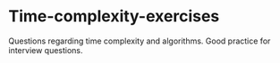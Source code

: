 # Time-complexity-exercises
Questions regarding time complexity and algorithms. Good practice for interview questions.
